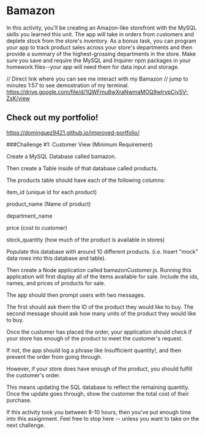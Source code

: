# Bamazon
In this activity, you'll be creating an Amazon-like storefront with the MySQL skills you learned this unit. The app will take in orders from customers and deplete stock from the store's inventory. As a bonus task, you can program your app to track product sales across your store's departments and then provide a summary of the highest-grossing departments in the store. Make sure you save and require the MySQL and Inquirer npm packages in your homework files--your app will need them for data input and storage.


// Direct link where you can see me interact with my Bamazon 
// jump to minutes 1:57 to see demostration of my terminal. 
https://drive.google.com/file/d/1QWFmu8wXraNwmaMOQ9wlrvpCiySV-ZsK/view


## Check out my portfolio!
 https://dominguez9421.github.io/improved-portfolio/



###Challenge #1: Customer View (Minimum Requirement)


Create a MySQL Database called bamazon.


Then create a Table inside of that database called products.


The products table should have each of the following columns:


item_id (unique id for each product)


product_name (Name of product)


department_name


price (cost to customer)


stock_quantity (how much of the product is available in stores)




Populate this database with around 10 different products. (i.e. Insert "mock" data rows into this database and table).


Then create a Node application called bamazonCustomer.js. Running this application will first display all of the items available for sale. Include the ids, names, and prices of products for sale.


The app should then prompt users with two messages.

The first should ask them the ID of the product they would like to buy.
The second message should ask how many units of the product they would like to buy.



Once the customer has placed the order, your application should check if your store has enough of the product to meet the customer's request.

If not, the app should log a phrase like Insufficient quantity!, and then prevent the order from going through.



However, if your store does have enough of the product, you should fulfill the customer's order.

This means updating the SQL database to reflect the remaining quantity.
Once the update goes through, show the customer the total cost of their purchase.





If this activity took you between 8-10 hours, then you've put enough time into this assignment. Feel free to stop here -- unless you want to take on the next challenge.
